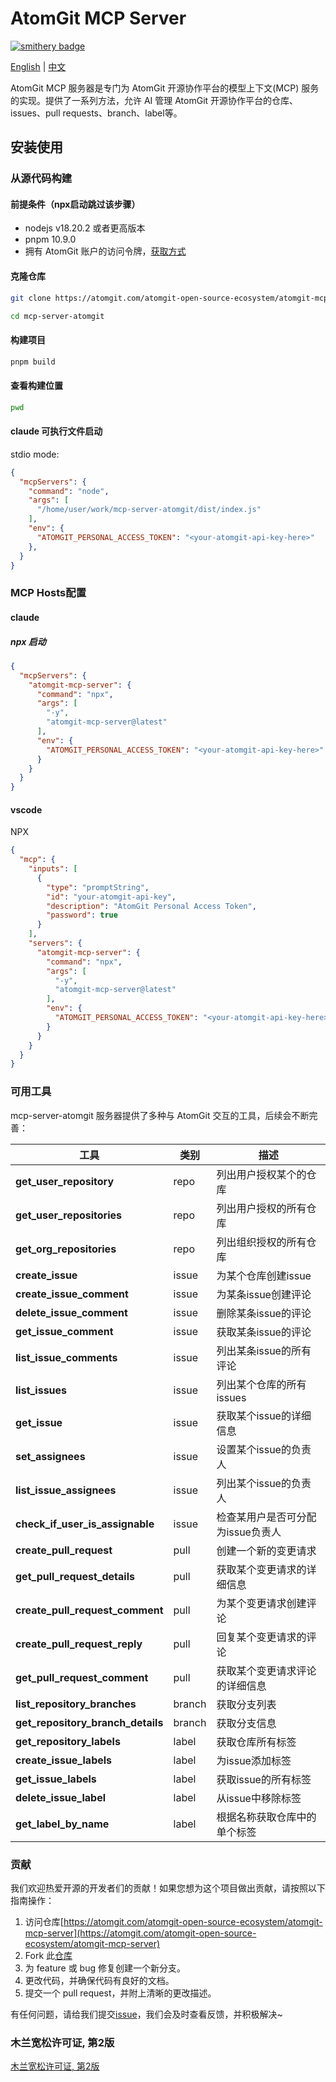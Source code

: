 # AtomGit MCP Server
[![smithery badge](https://smithery.ai/badge/@kaiyuanxiaobing/atomgit-mcp-server)](https://smithery.ai/server/@kaiyuanxiaobing/atomgit-mcp-server)

[English](./README_EN.md) | [中文](./README.md)

AtomGit MCP 服务器是专门为 AtomGit 开源协作平台的模型上下文(MCP) 服务的实现。提供了一系列方法，允许 AI 管理 AtomGit 开源协作平台的仓库、issues、pull requests、branch、label等。

## 安装使用

### 从源代码构建

#### 前提条件（npx启动跳过该步骤）
- nodejs v18.20.2 或者更高版本
- pnpm 10.9.0
- 拥有 AtomGit 账户的访问令牌，[获取方式](https://docs.atomgit.com/user/pats)

#### 克隆仓库
``` bash
git clone https://atomgit.com/atomgit-open-source-ecosystem/atomgit-mcp-server.git

cd mcp-server-atomgit
```

#### 构建项目
```bash
pnpm build
```

#### 查看构建位置
```bash
pwd
```
#### claude 可执行文件启动
stdio mode:
```json
{
  "mcpServers": {
    "command": "node",
    "args": [
      "/home/user/work/mcp-server-atomgit/dist/index.js"
    ],
    "env": {
      "ATOMGIT_PERSONAL_ACCESS_TOKEN": "<your-atomgit-api-key-here>"
    },
  }
}
```

### MCP Hosts配置

#### claude 
##### npx 启动
```json
{
  "mcpServers": {
    "atomgit-mcp-server": {
      "command": "npx",
      "args": [
        "-y",
        "atomgit-mcp-server@latest"
      ],
      "env": {
        "ATOMGIT_PERSONAL_ACCESS_TOKEN": "<your-atomgit-api-key-here>"
      }
    }
  }
}
```
#### vscode

NPX
``` json
{
  "mcp": {
    "inputs": [
      {
        "type": "promptString",
        "id": "your-atomgit-api-key",
        "description": "AtomGit Personal Access Token",
        "password": true
      }
    ],
    "servers": {
      "atomgit-mcp-server": {
        "command": "npx",
        "args": [
          "-y",
          "atomgit-mcp-server@latest"
        ],
        "env": {
          "ATOMGIT_PERSONAL_ACCESS_TOKEN": "<your-atomgit-api-key-here>"
        }
      }
    }
  }
}
```

### 可用工具

mcp-server-atomgit 服务器提供了多种与 AtomGit 交互的工具，后续会不断完善：

| 工具                         | 类别           | 描述            |
|-----------------------------|-------------|------------------|
| **get_user_repository**     | repo         | 列出用户授权某个的仓库   |
| **get_user_repositories**   | repo         | 列出用户授权的所有仓库   |
| **get_org_repositories**    | repo         | 列出组织授权的所有仓库   |
| **create_issue**            | issue       | 为某个仓库创建issue     |
| **create_issue_comment**    | issue        | 为某条issue创建评论    |
| **delete_issue_comment**    | issue        | 删除某条issue的评论    |
| **get_issue_comment**       | issue        | 获取某条issue的评论    |
| **list_issue_comments**     | issue        | 列出某条issue的所有评论 |
| **list_issues**             | issue        | 列出某个仓库的所有issues |
| **get_issue**               | issue        | 获取某个issue的详细信息 |
| **set_assignees**           | issue        | 设置某个issue的负责人   |
| **list_issue_assignees**    | issue        | 列出某个issue的负责人   |
| **check_if_user_is_assignable** | issue    | 检查某用户是否可分配为issue负责人 |
| **create_pull_request**         | pull     | 创建一个新的变更请求            |
| **get_pull_request_details**    | pull     | 获取某个变更请求的详细信息      |
| **create_pull_request_comment** | pull     | 为某个变更请求创建评论          |
| **create_pull_request_reply**   | pull     | 回复某个变更请求的评论          |
| **get_pull_request_comment**    | pull     | 获取某个变更请求评论的详细信息  |
| **list_repository_branches**    | branch   | 获取分支列表                 |
| **get_repository_branch_details** | branch  | 获取分支信息                 |
| **get_repository_labels**         |  label  | 获取仓库所有标签              |
| **create_issue_labels**           |  label  | 为issue添加标签              |
| **get_issue_labels**              | label   | 获取issue的所有标签           |
| **delete_issue_label**            |  label  | 从issue中移除标签             |
| **get_label_by_name**             |  label  | 根据名称获取仓库中的单个标签     |

### 贡献

我们欢迎热爱开源的开发者们的贡献！如果您想为这个项目做出贡献，请按照以下指南操作：

1. 访问仓库[https://atomgit.com/atomgit-open-source-ecosystem/atomgit-mcp-server](https://atomgit.com/atomgit-open-source-ecosystem/atomgit-mcp-server)
2. Fork 此[仓库](https://atomgit.com/atomgit-open-source-ecosystem/atomgit-mcp-server)
3. 为 feature 或 bug 修复创建一个新分支。
4. 更改代码，并确保代码有良好的文档。
5. 提交一个 pull request，并附上清晰的更改描述。

有任何问题，请给我们提交[issue](https://atomgit.com/atomgit-open-source-ecosystem/atomgit-mcp-server/issues)，我们会及时查看反馈，并积极解决~

### 木兰宽松许可证, 第2版
[木兰宽松许可证, 第2版](./license)

